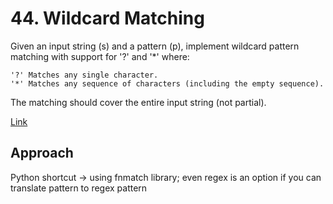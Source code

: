 # 44. Wildcard Matching

Given an input string (s) and a pattern (p), implement wildcard pattern matching with support for '?' and '*' where:

    '?' Matches any single character.
    '*' Matches any sequence of characters (including the empty sequence).
The matching should cover the entire input string (not partial).

[Link]()

## Approach

Python shortcut -> using fnmatch library; even regex is an option if you can translate pattern to regex pattern